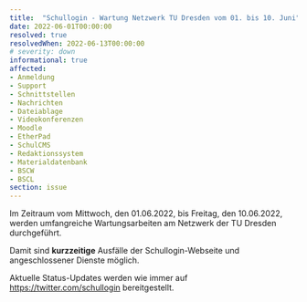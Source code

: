```yaml
---
title:  "Schullogin - Wartung Netzwerk TU Dresden vom 01. bis 10. Juni"
date: 2022-06-01T00:00:00
resolved: true
resolvedWhen: 2022-06-13T00:00:00
# severity: down
informational: true
affected:
- Anmeldung
- Support
- Schnittstellen
- Nachrichten
- Dateiablage
- Videokonferenzen
- Moodle
- EtherPad
- SchulCMS
- Redaktionssystem
- Materialdatenbank
- BSCW
- BSCL
section: issue
---
```


Im Zeitraum vom Mittwoch, den 01.06.2022, bis Freitag, den 10.06.2022, werden umfangreiche Wartungsarbeiten am Netzwerk der TU Dresden durchgeführt.

Damit sind **kurzzeitige** Ausfälle der Schullogin-Webseite und angeschlossener Dienste möglich.

Aktuelle Status-Updates werden wie immer auf https://twitter.com/schullogin bereitgestellt.
